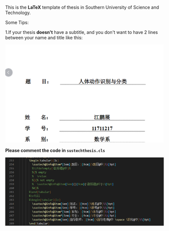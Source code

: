 This is the **LaTeX** template of thesis in Southern University of Science and Technology.



Some Tips:

1.If your thesis **doesn't** have a subtitle, and you don't want to have 2 lines between your name and title like this:

![Tip_01.png (791×485) (raw.githubusercontent.com)](https://raw.githubusercontent.com/mythflipped/SUSTech_Thesis_LaTeX/main/Tip_01.png)

**Please comment the code in ``sustechthesis.cls``**

![Tip_01_Solution.png (768×329) (raw.githubusercontent.com)](https://raw.githubusercontent.com/mythflipped/SUSTech_Thesis_LaTeX/main/Tip_01_Solution.png)
